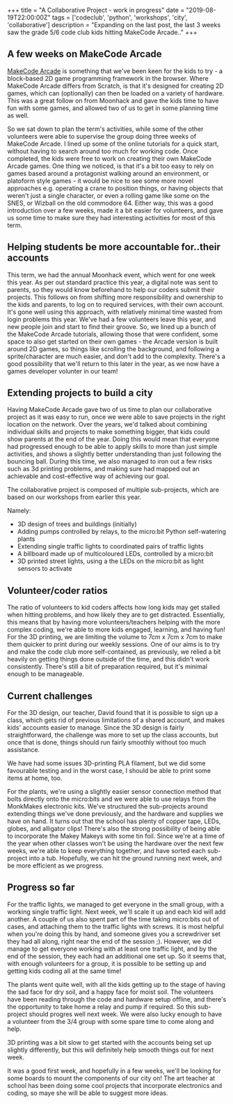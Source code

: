 +++
title = "A Collaborative Project - work in progress"
date = "2019-08-19T22:00:00Z"
tags = ['codeclub', 'python', 'workshops', 'city', 'collaborative']
description = "Expanding on the last post, the last 3 weeks saw the grade 5/6 code club kids hitting MakeCode Arcade.."
+++


## A few weeks on MakeCode Arcade
[MakeCode Arcade](https://arcade.makecode.com) is something that we've been keen for the kids to try - a block-based 2D game programming framework in the browser. Where MakeCode Arcade differs from Scratch, is that it's designed for creating 2D games, which can (optionally) can then be loaded on a variety of hardware. This was a great follow on from Moonhack and gave the kids time to have fun with some games, and allowed two of us to get in some planning time as well.

So we sat down to plan the term's activities, while some of the other volunteers were able to supervise the group doing three weeks of MakeCode Arcade. I lined up some of the online tutorials for a quick start, without having to search around too much for working code. Once completed, the kids were free to work on creating their own MakeCode Arcade games. One thing we noticed, is that it's a bit too easy to rely on games based around a protagonist walking around an environment, or platoform style games - it would be nice to see some more novel approaches e.g. operating a crane to position things, or having objects that weren't just a single character, or even a rolling game like some on the SNES, or Wizball on the old commodore 64. Either way, this was a good introduction over a few weeks, made it a bit easier for volunteers, and gave us some time to make sure they had interesting activities for most of this term.

## Helping students be more accountable for..their accounts
This term, we had the annual Moonhack event, which went for one week this year. As per out standard practice this year, a digital note was sent to parents, so they would know beforehand to help our coders submit their projects. This follows on from shifting more responsibility and ownership to the kids and parents, to log on to required services, with their own account. It's gone well using this approach, with relatively minimal time wasted from login problems this year. We've had a few volunteers leave this year, and new people join and start to find their groove. So, we lined up a bunch of the MakeCode Arcade tutorials, allowing those that were confident, some space to also get started on their own games - the Arcade version is built around 2D games, so things like scrolling the background, and following a sprite/character are much easier, and don't add to the complexity. There's a good possibility that we'll return to this later in the year, as we now have a games developer volunter in our team!

## Extending projects to build a city
Having MakeCode Arcade gave two of us time to plan our collaborative project as it was easy to run, once we were able to save projects in the right location on the network. Over the years, we'd talked about combining individual skills and projects to make something bigger, that kids could show parents at the end of the year. Doing this would mean that everyone had progressed enough to be able to apply skills to more than just simple activities, and shows a slightly better understanding than just following the bouncing ball. During this time, we also managed to iron out a few risks such as 3d printing problems, and making sure had mapped out an achievable and cost-effective way of achieving our goal.

The collaborative project is composed of multiple sub-projects, which are based on our workshops from earlier this year.

Namely:
- 3D design of trees and buildings (initially)
- Adding pumps controlled by relays, to the micro:bit Python self-watering plants
- Extending single traffic lights to coordinated pairs of traffic lights
- A billboard made up of multicoloured LEDs, controlled by a micro:bit
- 3D printed street lights, using a the LEDs on the micro:bit as light sensors to activate

## Volunteer/coder ratios
The ratio of volunteers to kid coders affects how long kids may get stalled when hitting problems, and how likely they are to get distracted. Essentially, this means that by having more volunteers/teachers helping with the more complex coding, we're able to more kids engaged, learning, and having fun! For the 3D printing, we are limiting the volume to 7cm x 7cm x 7cm to make them quicker to print during our weekly sessions. One of our aims is to try and make the code club more self-contained, as previously, we relied a bit heavily on getting things done outside of the time, and this didn't work consistently. There's still a bit of preparation required, but it's minimal enough to be manageable.

## Current challenges
For the 3D design, our teacher, David found that it is possible to sign up a class, which gets rid of previous limitations of a shared account, and makes kids' accounts easier to manage. Since the 3D design is fairly straightforward, the challenge was more to set up the class accounts, but once that is done, things should run fairly smoothly without too much assistance.

We have had some issues 3D-printing PLA filament, but we did some favourable testing and in the worst case, I should be able to print some items at home, too.

For the plants, we're using a slightly easier sensor connection method that bolts directly onto the micro:bits and we were able to use relays from the MonkMakes electronic kits. We've structured the sub-projects around extending things we've done previously, and the hardware and supplies we have on hand. It turns out that the school has plenty of copper tape, LEDs, globes, and alligator clips! There's also the strong possibility of being able to incorporate the Makey Makeys with some tin foil. Since we're at a time of the year when other classes won't be using the hardware over the next few weeks, we're able to keep everything together, and have sorted each sub-project into a tub. Hopefully, we can hit the ground running next week, and be more efficient as we progress.

## Progress so far
For the traffic lights, we managed to get everyone in the small group, with a working single traffic light. Next week, we'll scale it up and each kid will add another. A couple of us also spent part of the time taking micro:bits out of cases, and attaching them to the traffic lights with screws. It is most helpful when you're doing this by hand, and someone gives you a screwdriver set they had all along, right near the end of the session ;). However, we did manage to get everyone working with at least one traffic light, and by the end of the session, they each had an additional one set up. So it seems that, with enough volunteers for a group, it is possible to be setting up and getting kids coding all at the same time!

The plants went quite well, with all the kids getting up to the stage of having the sad face for dry soil, and a happy face for moist soil. The volunteers have been reading through the code and hardware setup offline, and there's the opportunity to take home a relay and pump if required. So this sub-project should progres well next week. We were also lucky enough to have a volunteer from the 3/4 group with some spare time to come along and help.

3D printing was a bit slow to get started with the accounts being set up slightly differently, but this will definitely help smooth things out for next week.

It was a good first week, and hopefully in a few weeks, we'll be looking for some boards to mount the components of our city on! The art teacher at school has been doing some cool projects that incorporate electronics and coding, so maye she will be able to suggest more ideas.



